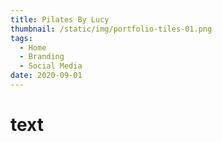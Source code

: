 ```yaml
---
title: Pilates By Lucy
thumbnail: /static/img/portfolio-tiles-01.png
tags:
  - Home
  - Branding
  - Social Media
date: 2020-09-01
---
```

# t﻿ext